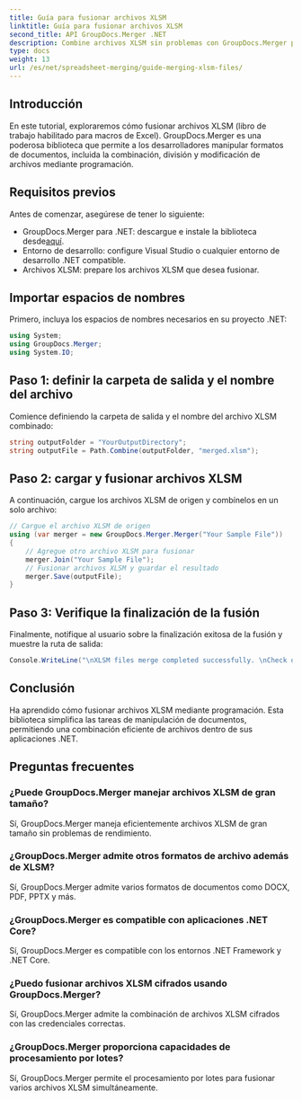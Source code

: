 ```yaml
---
title: Guía para fusionar archivos XLSM
linktitle: Guía para fusionar archivos XLSM
second_title: API GroupDocs.Merger .NET
description: Combine archivos XLSM sin problemas con GroupDocs.Merger para .NET. Combine eficientemente libros de Excel mediante programación. Mejore sus capacidades de manipulación de documentos.
type: docs
weight: 13
url: /es/net/spreadsheet-merging/guide-merging-xlsm-files/
---
```

## Introducción
En este tutorial, exploraremos cómo fusionar archivos XLSM (libro de trabajo habilitado para macros de Excel). GroupDocs.Merger es una poderosa biblioteca que permite a los desarrolladores manipular formatos de documentos, incluida la combinación, división y modificación de archivos mediante programación.
## Requisitos previos
Antes de comenzar, asegúrese de tener lo siguiente:
-  GroupDocs.Merger para .NET: descargue e instale la biblioteca desde[aquí](https://releases.groupdocs.com/merger/net/).
- Entorno de desarrollo: configure Visual Studio o cualquier entorno de desarrollo .NET compatible.
- Archivos XLSM: prepare los archivos XLSM que desea fusionar.

## Importar espacios de nombres
Primero, incluya los espacios de nombres necesarios en su proyecto .NET:
```csharp
using System; 
using GroupDocs.Merger;
using System.IO;
```
## Paso 1: definir la carpeta de salida y el nombre del archivo
Comience definiendo la carpeta de salida y el nombre del archivo XLSM combinado:
```csharp
string outputFolder = "YourOutputDirectory";
string outputFile = Path.Combine(outputFolder, "merged.xlsm");
```
## Paso 2: cargar y fusionar archivos XLSM
A continuación, cargue los archivos XLSM de origen y combínelos en un solo archivo:
```csharp
// Cargue el archivo XLSM de origen
using (var merger = new GroupDocs.Merger.Merger("Your Sample File"))
{
    // Agregue otro archivo XLSM para fusionar
    merger.Join("Your Sample File");
    // Fusionar archivos XLSM y guardar el resultado
    merger.Save(outputFile);
}
```
## Paso 3: Verifique la finalización de la fusión
Finalmente, notifique al usuario sobre la finalización exitosa de la fusión y muestre la ruta de salida:
```csharp
Console.WriteLine("\nXLSM files merge completed successfully. \nCheck output in {0}", outputFolder);
```

## Conclusión
Ha aprendido cómo fusionar archivos XLSM mediante programación. Esta biblioteca simplifica las tareas de manipulación de documentos, permitiendo una combinación eficiente de archivos dentro de sus aplicaciones .NET.

## Preguntas frecuentes
### ¿Puede GroupDocs.Merger manejar archivos XLSM de gran tamaño?
Sí, GroupDocs.Merger maneja eficientemente archivos XLSM de gran tamaño sin problemas de rendimiento.
### ¿GroupDocs.Merger admite otros formatos de archivo además de XLSM?
Sí, GroupDocs.Merger admite varios formatos de documentos como DOCX, PDF, PPTX y más.
### ¿GroupDocs.Merger es compatible con aplicaciones .NET Core?
Sí, GroupDocs.Merger es compatible con los entornos .NET Framework y .NET Core.
### ¿Puedo fusionar archivos XLSM cifrados usando GroupDocs.Merger?
Sí, GroupDocs.Merger admite la combinación de archivos XLSM cifrados con las credenciales correctas.
### ¿GroupDocs.Merger proporciona capacidades de procesamiento por lotes?
Sí, GroupDocs.Merger permite el procesamiento por lotes para fusionar varios archivos XLSM simultáneamente.
